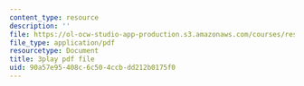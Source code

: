 ```yaml
---
content_type: resource
description: ''
file: https://ol-ocw-studio-app-production.s3.amazonaws.com/courses/res-10-001-making-science-and-engineering-pictures-a-practical-guide-to-presenting-your-work-spring-2016/90a57e95408c6c504ccbdd212b0175f0_OWAEr2egtsI.pdf
file_type: application/pdf
resourcetype: Document
title: 3play pdf file
uid: 90a57e95-408c-6c50-4ccb-dd212b0175f0
---
```


